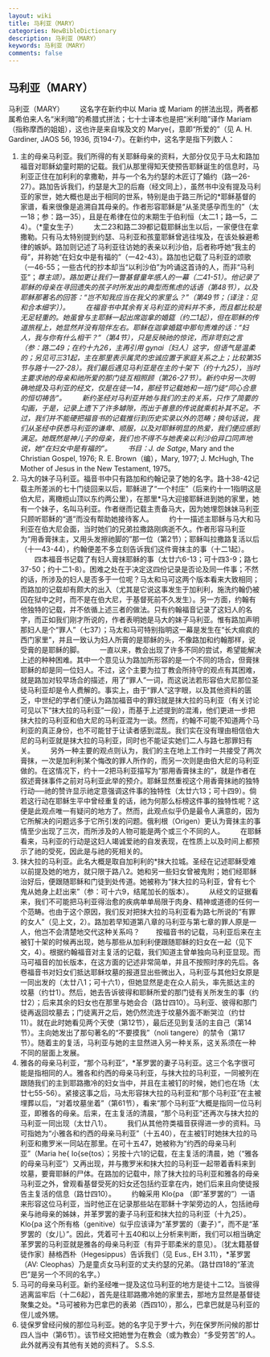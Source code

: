 ```yaml
---
layout: wiki
title: 马利亚（MARY）
categories: NewBibleDictionary
description: 马利亚（MARY）
keywords: 马利亚（MARY）
comments: false
---
```


## 马利亚（MARY）



马利亚（MARY）
　　这名字在新约中以 Maria
或 Mariam 的拼法出现，两者都属希伯来人名“米利暗”的希腊式拼法；七十士译本也是把“米利暗”译作 Mariam （指称摩西的姐姐），这也许是来自埃及文的 Marye{，意即“所爱的”（见 A. H. Gardiner, JAOS 56, 1936, 页194-7）。在新约中，这名字是指下列数人：
1. 主的母亲马利亚。我们所得的有关耶稣母亲的资料，大部分仅见于马太和路加福音对耶稣幼童时期的记载。我们从那里得知天使预告耶稣诞生的信息时，马利亚正住在加利利的拿撒勒，并与一个名为约瑟的木匠订了婚约（路一26-27）。路加告诉我们，约瑟是大卫的后裔（经文同上），虽然书中没有提及马利亚的家世，她大概也是出于相同的世系，特别是由于路三所记的*耶稣基督的家谱，看来很像是追溯自其母亲的。作者形容耶稣是“从圣灵感孕而生的”（太一18；参：路一35），且是在希律在位的末期生于伯利恒（太二1；路一5，二4）。（*童女生子）
　　太二23和路二39都记载耶稣出生以后，一家便住在拿撒勒。只有马太特别提到约瑟、马利亚和孩童耶稣曾逃往埃及，在该处躲避希律的嫉妒。路加则记述了马利亚往访她的表亲以利沙伯，后者称呼她“我主的母”，并称她“在妇女中是有福的”（一42-43）。路加也记载了马利亚的颂歌（一46-55；一些古代的抄本却当“以利沙伯”为吟诵这首诗的人，而非“马利亚”；*尊主颂）。路加更让我们一瞥基督童年感人的一幕（二41-51）。他记录了耶稣的母亲在寻回遗失的孩子时所发出的典型而焦虑的话语（第48节），以及耶稣那著名的回答：“岂不知我应当在我父的家里么？”（第49节；〔译注：见和合本细字〕）。
　　在福音书中其余有关马利亚的资料并不多，而且都比较是无足轻重的。她虽曾与主耶稣一起出席迦拿的婚筵（约二1起），但在耶稣的传道旅程上，她显然并没有陪伴左右。耶稣在迦拿婚筵中那句责难的话：“妇人，我与你有什么相干？”（第4节），只是反映祂的惊诧，而非苛刻之言（参：路二49；在约十九26，主再引用 gynai〔妇人〕这字，但语气是温柔的；另见可三31起，主在那里表示属灵的忠诚应置于家庭关系之上；比较第35节与路十一27-28）。我们最后遇见马利亚是在主的十架下（约十九25），当时主要求祂的母亲和祂所爱的那门徒互相照顾（第26-27节）。新约中另一次明确地提及马利亚的经文，仅是在徒一14，那经节记载她和一班门徒“同心合意的恒切祷告”。
　　新约圣经对马利亚并她与我们的主的关系，只作了简要的勾画，于是，记录上遗下了许多罅隙，而出于善意的传说就乘机补其不足。不过，我们并不能硬把福音书的记载推衍到历史实录以外的范畴；换句话说，我们从圣经中获悉马利亚的谦卑、顺服，以及对耶稣明显的热爱，我们便应感到满足。她既然是神儿子的母亲，我们也不得不与她表亲以利沙伯异口同声地说，她“在妇女中是有福的”。
　　书目：J. de Satge*, Mary
and the Christian Gospel, 1976; R. E. Brown（编），Mary,
1977; J. McHugh, The Mother of Jesus in
the New Testament, 1975。
2. 马大的妹子马利亚。福音书中只有路加和约翰记录了她的名字。路十38-42记载主所差派的七十门徒回来以后，耶稣进了“一个村庄”（后来约十一1指明这是伯大尼，离橄榄山顶以东约两公里），在那里*马大迎接耶稣进到她的家里，她有一个妹子，名叫马利亚。作者继而记载主责备马大，因为她埋怨妹妹马利亚只顾听耶稣的“道”而没有帮助她接待客人。
　　约十一描述主耶稣与马大和马利亚在伯大尼会面，当时她们的兄弟拉撒路刚病逝不久。作者形容马利亚为“用香膏抹主，又用头发擦祂脚的”那一位（第2节）；耶稣叫拉撒路复活以后（十一43-44），约翰便差不多立刻告诉我们这件膏抹主的事（十二1起）。
　　四本福音书记载了有妇人膏抹耶稣的事（太廿六6-13；可十四3-9；路七37-50；约十二1-8）。困难之处在于决定这四份记录是否论及同一件事；不然的话，所涉及的妇人是否多于一位呢？马太和马可这两个版本看来大致相同；而路加的记载却有颇大的出入（尤其是它说这事发生于加利利，施洗约翰仍被囚在狱中之时，而不是在伯大尼，于基督死前不久发生）。另一方面，约翰有他独特的记载，并不依循上述三者的做法。只有约翰福音记录了这妇人的名字，而正如我们刚才所说的，作者表明她是马大的妹子马利亚。惟有路加声明那妇人是个“罪人”（七37）；马太和马可特别指明这一幕是发生在“长大痲疯的西门家里”，并且一致认为妇人所膏的是耶稣的头，不像路加和约翰那样，说受膏的是耶稣的脚。
　　一直以来，教会出现了许多不同的尝试，希望能解决上述的种种困难。其中一个意见认为路加所形容的是一个不同的场合，但膏抹耶稣的却是同一位妇人。不过，这个主要为拉丁教会所持守的观点有其困难，就是路加对较早场合的描述，用了“罪人”一词，而这说法若形容伯大尼那位圣徒马利亚却是令人费解的。事实上，由于“罪人”这字眼，以及其他资料的匮乏，中世纪的学者们便认为路加福音中的罪妇就是抹大拉的马利亚（有关讨论可见以下“抹大拉的马利亚”一段），而基于上述提到的混淆，他们更进一步把抹大拉的马利亚和伯大尼的马利亚混为一谈。然而，约翰不可能不知道两个马利亚的真正身份，也不可能甘于让读者感到混乱。我们实在没有理由相信伯大尼的马利亚就是抹大拉的马利亚，同时也不能证实她们二人与路七那罪妇有关。
　　另外一种主要的观点则认为，我们的主在地上工作时一共接受了两次膏抹，一次是加利利某个悔改的罪人所作的，而另一次则是由伯大尼的马利亚做的。在这情况下，约十一2把马利亚描写为“那用香膏抹主的”，就是作者在叙述膏抹事件之前对马利亚此举的预介。耶稣显然重视这个用香膏抹祂的独特行动──祂的赞许显示祂定意强调这件事的独特性（太廿六13；可十四9）。倘若这行动在耶稣生平中曾经重复的话，祂为何那么标榜这件事的独特性呢？这便是此观点唯一有疑问的地方了。然而，此观点似乎仍是最令人满意的，因为它所解决的问题远多于它所引发的问题。俄利根（Origen）更认为膏抹主的事情至少出现了三次，而所涉及的人物可能是两个或三个不同的人。
　　在耶稣看来，马利亚的行动是这妇人竭诚爱祂的自发表现，在性质上以及时间上都预示了祂的受死，因此是与祂的死相关的。
3. 抹大拉的马利亚。此名大概是取自加利利的*抹大拉城。圣经在记述耶稣受难以前提及她的地方，就只限于路八2。她和另一些妇女曾被鬼附；她们经耶稣治好后，便跟随耶稣和门徒到处传道。她被称为“抹大拉的马利亚，曾有七个鬼从她身上赶出来”（参：可十六9，结尾加长的版本）。
　　从经文的证据看来，我们不可能把马利亚得治愈的疾病单单局限于肉身、精神或道德的任何一个范畴。也由于这个原因，我们反对把抹大拉的马利亚看为路七所说的“有罪的女人”（见上文，2）。路加若早知道第八章的马利亚与第七章的罪人原是一人，他岂不会清楚地交代这种关系吗？
　　按福音书的记载，马利亚后来在主被钉十架的时候再出现，她与那些从加利利便跟随耶稣的妇女在一起（见下文，4）。根据约翰福音对主复活的记载，我们知道主曾单独向马利亚显现。而马可福音的加长版本，在这方面的记述非常简单，并且不按照时序的先后。各卷福音书对妇女们抵达耶稣坟墓的报道显出些微出入，马利亚与其他妇女原是一同出发的（太廿八1；可十六1），但她显然是走在众人前头，率先抵达主的坟墓（约廿1）。然后，她去告诉彼得和耶稣所爱的那门徒有关所发生的事（约廿2）；后来其余的妇女也在那里与她会合（路廿四10）。马利亚、彼得和那门徒再返回坟墓去；门徒离开之后，她仍然流连于坟墓外面不断哭泣（约廿11）。就在此时她看见两个天使（第12节），最后还见到复活的主自己（第14节）。主向她发出了那句著名的“不要摸我”（noli tangere）的禁令（第17节）。随着主的复活，马利亚与她的主显然进入另一种关系，这关系须在一种不同的层面上发展。
4. 雅各的母亲马利亚，“那个马利亚”，*革罗罢的妻子马利亚。这三个名字很可能是指相同的人。雅各和约西的母亲马利亚，与抹大拉的马利亚，一同被列在跟随我们的主到耶路撒冷的妇女当中，并且在主被钉的时候，她们也在场（太廿七55-56）。紧接这事之后，马太形容抹大拉的马利亚和“那个马利亚”在主被埋葬以后，“对着坟墓坐着”（第61节），看来“那个马利亚”大概是指同一位马利亚，即雅各的母亲。后来，在主复活的清晨，“那个马利亚”还再次与抹大拉的马利亚一同出现（太廿八1）。
　　我们从其他符类福音获得进一步的资料。马可指她为“小雅各和约西的母亲马利亚”（十五40），在主被钉时她抹大拉的马利亚和撒罗米一同站在那里。在可十五47，她被称为“约西的母亲马利亚”（Maria he{ Io{se{tos）；另按十六1的记载，在主复活的清晨，她（“雅各的母亲马利亚”）又再出现，并与撒罗米和抹大拉的马利亚一起带着香料来到坟墓，要膏耶稣的尸体。在路加的记载中，除了抹大拉的马利亚和雅各的母亲马利亚之外，曾观看基督受死的妇女还包括约亚拿在内，她们后来且向使徒报告主复活的信息（路廿四10）。
　　约翰采用 Klo{pa （即“革罗罢的”）一语来形容这位马利亚，当时他正在记录那些站在耶稣十字架旁边的人，包括祂母亲与祂母亲的姊妹，并革罗罢的妻子马利亚和抹大拉的马利亚（十九25）。Klo{pa 这个所有格（genitive）似乎应该译为“革罗罢的（妻子）”，而不是“革罗罢的（女儿）”。因此，凭着可十五40和以上分析来判断，我们可以相当确定革罗罢的马利亚就是雅各的母亲马利亚（有异于耶柔米的意见）。〔犹太籍基督徒作家〕赫格西朴（Hegesippus）告诉我们（见 Eus., EH 3.11），*革罗罢（AV: Cleophas）乃是童贞女马利亚的丈夫约瑟的兄弟。（路廿四18的“革流巴”是另一个不同的名字。）
5. 马可的母亲马利亚。新约圣经唯一提及这位马利亚的地方是徒十二12。当彼得逃离监牢后（十二6起），首先是往耶路撒冷她的家里去，那地方显然是基督徒聚集之处。*马可被称为巴拿巴的表弟（西四10），那么，巴拿巴就是马利亚的侄儿或外甥。
6. 徒保罗曾经问候的那位马利亚。她的名字见于罗十六，列在保罗所问候的那廿四人当中（第6节）。该节经文把她誉为在教会（或为教会）“多受劳苦”的人。此外就再没有其他有关她的资料了。
S.S.S.




